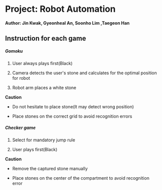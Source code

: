 # Project: Robot Automation

#### Author: Jin Kwak, Gyeonheal An, Soonho Lim ,Taegeon Han

## Instruction for each game

##### Gomoku

1. User always plays first(Black)

2. Camera detects the user's stone and calculates for the optimal position for robot

3. Robot arm places a white stone

**Caution**

* Do not hesitate to place stone(It may detect wrong position)

* Place stones on the correct grid to avoid recognition errors

##### Checker game

1. Select for mandatory jump rule

2. User plays first(Black)

**Caution**

* Remove the captured stone manually

* Place stones on the center of the compartment to avoid recognition error
